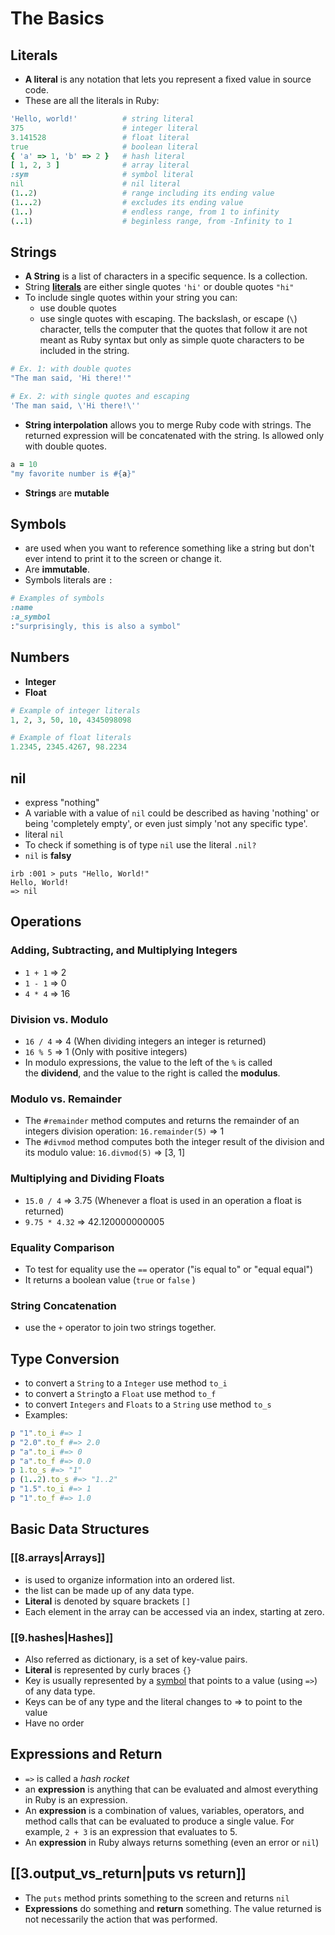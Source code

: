 # The Basics

## Literals

* **A literal** is any notation that lets you represent a fixed value in source code.
* These are all the literals in Ruby:

```ruby
'Hello, world!'          # string literal
375                      # integer literal
3.141528                 # float literal
true                     # boolean literal
{ 'a' => 1, 'b' => 2 }   # hash literal
[ 1, 2, 3 ]              # array literal
:sym                     # symbol literal
nil                      # nil literal
(1..2)                   # range including its ending value
(1...2)                  # excludes its ending value
(1..)                    # endless range, from 1 to infinity
(..1)                    # beginless range, from -Infinity to 1
```

## Strings

- **A String** is a list of characters in a specific sequence. Is a collection.
- String [**literals**](#Literals) are either single quotes `'hi'` or double quotes `"hi"` 
- To include single quotes within your string you can:
	- use double quotes
	- use single quotes with escaping. The backslash, or escape (`\`) character, tells the computer that the quotes that follow it are not meant as Ruby syntax but only as simple quote characters to be included in the string.

```ruby
# Ex. 1: with double quotes
"The man said, 'Hi there!'"

# Ex. 2: with single quotes and escaping
'The man said, \'Hi there!\''
```

- **String interpolation** allows you to merge Ruby code with strings. The returned expression will be concatenated with the string. Is allowed only with double quotes.

```ruby
a = 10
"my favorite number is #{a}"
```

- **Strings** are **mutable**

## Symbols

- are used when you want to reference something like a string but don't ever intend to print it to the screen or change it.
- Are **immutable**. 
- Symbols literals are `:`

```ruby
# Examples of symbols
:name
:a_symbol
:"surprisingly, this is also a symbol"
```

## Numbers

- **Integer**
- **Float**

```ruby
# Example of integer literals
1, 2, 3, 50, 10, 4345098098

# Example of float literals
1.2345, 2345.4267, 98.2234
```

## nil

- express "nothing" 
- A variable with a value of `nil` could be described as having 'nothing' or being 'completely empty', or even just simply 'not any specific type'.
- literal `nil`
- To check if something is of type `nil` use the literal `.nil?`
- `nil` is **falsy** 

```shell
irb :001 > puts "Hello, World!" 
Hello, World! 
=> nil
```
## Operations

### Adding, Subtracting, and Multiplying Integers

- `1 + 1` => 2
- `1 - 1` => 0
- `4 * 4` => 16

### Division vs. Modulo

- `16 / 4` => 4 (When dividing integers an integer is returned)
- `16 % 5` => 1 (Only with positive integers)
- In modulo expressions, the value to the left of the `%` is called the **dividend**, and the value to the right is called the **modulus**.

### Modulo vs. Remainder

- The `#remainder` method computes and returns the remainder of an integers division operation: `16.remainder(5)` => 1
- The `#divmod` method computes both the integer result of the division and its modulo value: `16.divmod(5)` => [3, 1]

### Multiplying and Dividing Floats

- `15.0 / 4` => 3.75 (Whenever a float is used in an operation a float is returned)
- `9.75 * 4.32` => 42.120000000005

### Equality Comparison

- To test for equality use the `==` operator ("is equal to" or "equal equal")
- It returns a boolean value (`true` or `false` )

### String Concatenation

- use the `+` operator to join two strings together.

## Type Conversion

- to convert a `String` to a `Integer` use method `to_i`
- to convert a `String`to a `Float` use method `to_f`
- to convert `Integers` and `Floats` to a `String` use method `to_s`
- Examples:

```ruby
p "1".to_i #=> 1
p "2.0".to_f #=> 2.0
p "a".to_i #=> 0
p "a".to_f #=> 0.0
p 1.to_s #=> "1"
p (1..2).to_s #=> "1..2"
p "1.5".to_i #=> 1
p "1".to_f #=> 1.0
```

## Basic Data Structures

### [[8.arrays|Arrays]]

- is used to organize information into an ordered list.
- the list can be made up of any data type.
- **Literal** is denoted by square brackets `[]` 
- Each element in the array can be accessed via an index, starting at zero.

### [[9.hashes|Hashes]]

- Also referred as dictionary, is a set of key-value pairs.
- **Literal** is represented by curly braces `{}` 
- Key is usually represented by a [symbol](#Symbols) that points to a value (using `=>`) of any data type.
- Keys can be of any type and the literal changes to => to point to the value
- Have no order


## Expressions and Return

- `=>` is called a *hash rocket*
- an **expression** is anything that can be evaluated and almost everything in Ruby is an expression.
- An **expression** is a combination of values, variables, operators, and method calls that can be evaluated to produce a single value. For example, `2 + 3` is an expression that evaluates to 5.
- An **expression** in Ruby always returns something (even an error or `nil`)

## [[3.output_vs_return|puts vs return]]

- The `puts` method prints something to the screen and returns `nil`
- **Expressions** do something and **return** something. The value returned is not necessarily the action that was performed.